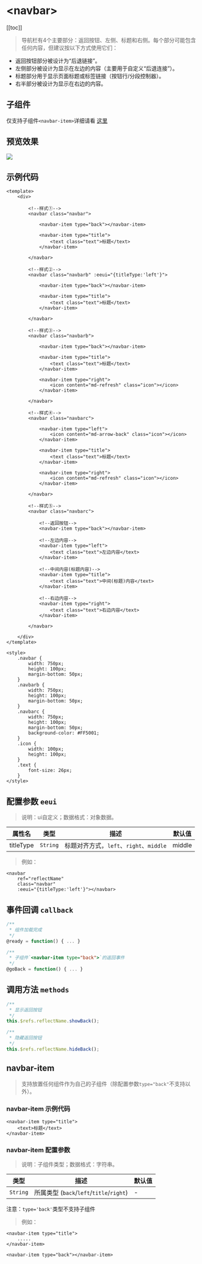 # &lt;navbar&gt;

[[toc]]

> 导航栏有4个主要部分：返回按钮、左侧、标题和右侧。每个部分可能包含任何内容，但建议按以下方式使用它们：

* 返回按钮部分被设计为“后退链接”。
* 左侧部分被设计为显示在左边的内容（主要用于自定义“后退连接”）。
* 标题部分用于显示页面标题或标签链接（按钮行/分段控制器）。
* 右半部分被设计为显示在右边的内容。

## 子组件

仅支持子组件`<navbar-item>`详细请看 [这里](#navbar-item)

## 预览效果

![](./media/ezgif-5-a47590e158.png)

## 示例代码

```vue
<template>
    <div>

        <!--样式①-->
        <navbar class="navbar">

            <navbar-item type="back"></navbar-item>

            <navbar-item type="title">
                <text class="text">标题</text>
            </navbar-item>

        </navbar>

        <!--样式②-->
        <navbar class="navbarb" :eeui="{titleType:'left'}">

            <navbar-item type="back"></navbar-item>

            <navbar-item type="title">
                <text class="text">标题</text>
            </navbar-item>

        </navbar>

        <!--样式③-->
        <navbar class="navbarb">

            <navbar-item type="back"></navbar-item>

            <navbar-item type="title">
                <text class="text">标题</text>
            </navbar-item>

            <navbar-item type="right">
                <icon content="md-refresh" class="icon"></icon>
            </navbar-item>

        </navbar>

        <!--样式④-->
        <navbar class="navbarc">

            <navbar-item type="left">
                <icon content="md-arrow-back" class="icon"></icon>
            </navbar-item>

            <navbar-item type="title">
                <text class="text">标题</text>
            </navbar-item>

            <navbar-item type="right">
                <icon content="md-refresh" class="icon"></icon>
            </navbar-item>

        </navbar>

        <!--样式⑤-->
        <navbar class="navbarc">

            <!--返回按钮-->
            <navbar-item type="back"></navbar-item>

            <!--左边内容-->
            <navbar-item type="left">
                <text class="text">左边内容</text>
            </navbar-item>

            <!--中间内容(标题内容)-->
            <navbar-item type="title">
                <text class="text">中间(标题)内容</text>
            </navbar-item>

            <!--右边内容-->
            <navbar-item type="right">
                <text class="text">右边内容</text>
            </navbar-item>

        </navbar>

    </div>
</template>

<style>
    .navbar {
        width: 750px;
        height: 100px;
        margin-bottom: 50px;
    }
    .navbarb {
        width: 750px;
        height: 100px;
        margin-bottom: 50px;
    }
    .navbarc {
        width: 750px;
        height: 100px;
        margin-bottom: 50px;
        background-color: #FF5001;
    }
    .icon {
        width: 100px;
        height: 100px;
    }
    .text {
        font-size: 26px;
    }
</style>
```


## 配置参数 `eeui`
>说明：ui自定义；数据格式：对象数据。

| 属性名           | 类型     | 描述                          | 默认值     |
| ------------- | ------ | -------------------------- | ------- |
| titleType |`String`  | 标题对齐方式，`left`、`right`、`middle`         | middle       |

> 例如：

```vue
<navbar 
    ref="reflectName"
    class="navbar" 
    :eeui="{titleType:'left'}"></navbar>
```

## 事件回调 `callback`

``` js
/**
 * 组件加载完成
 */
@ready = function() { ... }

/**
 * 子组件`<navbar-item type="back">`的返回事件
 */
@goBack = function() { ... }
```

## 调用方法 `methods`

```js
/**
 * 显示返回按钮
 */
this.$refs.reflectName.showBack();

/**
 * 隐藏返回按钮
 */
this.$refs.reflectName.hideBack();
```

## navbar-item

> 支持放置任何组件作为自己的子组件（除配置参数`type="back"`不支持以外）。

### navbar-item 示例代码

```vue
<navbar-item type="title">
    <text>标题</text>
</navbar-item>
```

### navbar-item 配置参数

>说明：子组件类型；数据格式：字符串。

| 类型     | 描述                          | 默认值     |
| ------ | -------------------------- | ------- |
|`String`  | 所属类型 (`back`/`left`/`title`/`right`)           | -       |

注意：`type='back'`类型不支持子组件
> 例如：

```vue
<navbar-item type="title">
    .....
</navbar-item>
```

```vue
<navbar-item type="back"></navbar-item>
```
